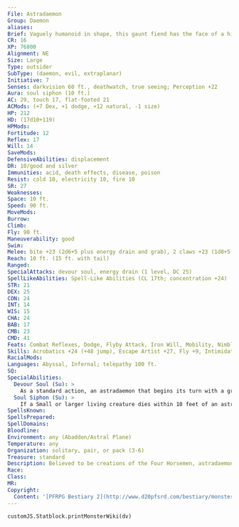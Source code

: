 ```yaml
---
File: Astradaemon
Group: Daemon
aliases: 
Brief: Vaguely humanoid in shape, this gaunt fiend has the face of a hideous fish and a body of lanky limbs and writhing tendrils.
CR: 16
XP: 76800
Alignment: NE
Size: Large
Type: outsider
SubType: (daemon, evil, extraplanar)
Initiative: 7
Senses: darkvision 60 ft., deathwatch, true seeing; Perception +22
Aura: soul siphon (10 ft.)
AC: 29, touch 17, flat-footed 21
ACMods: (+7 Dex, +1 dodge, +12 natural, -1 size)
HP: 212
HD: (17d10+119)
HPMods: 
Fortitude: 12
Reflex: 17
Will: 14
SaveMods: 
DefensiveAbilities: displacement
DR: 10/good and silver
Immunities: acid, death effects, disease, poison
Resist: cold 10, electricity 10, fire 10
SR: 27
Weaknesses: 
Space: 10 ft.
Speed: 90 ft.
MoveMods: 
Burrow: 
Climb: 
Fly: 90 ft.
Maneuverability: good
Swim: 
Melee: bite +23 (2d6+5 plus energy drain and grab), 2 claws +23 (1d8+5 plus energy drain), tail slap +18 (1d12+2 plus energy drain)
Reach: 10 ft. (15 ft. with tail)
Ranged: 
SpecialAttacks: devour soul, energy drain (1 level, DC 25)
SpellLikeAbilities: Spell-Like Abilities (CL 17th; concentration +24)  Constant-deathwatch, displacement, true seeing   At Will-enervation, fear (DC21), greater teleport (self plus 50 lbs. of objects only), vampiric touch   3/day-locate creature, plane shift (DC 24)   1/day-energy drain (DC 24), finger of death (DC 24), summon (level 6, 1d3 derghodaemons 50%)
STR: 21
DEX: 25
CON: 24
INT: 14
WIS: 15
CHA: 24
BAB: 17
CMB: 23
CMD: 41
Feats: Combat Reflexes, Dodge, Flyby Attack, Iron Will, Mobility, Nimble Moves, Power Attack, Spring Attack, Weapon Finesse
Skills: Acrobatics +24 (+48 jump), Escape Artist +27, Fly +9, Intimidate +27, Knowledge (planes) +22, Perception +22, Sense Motive +22, Stealth +23, Survival +22
RacialMods: 
Languages: Abyssal, Infernal; telepathy 100 ft.
SQ: 
SpecialAbilities:
  Devour Soul (Su): >
    As a standard action, an astradaemon that begins its turn with a grappled opponent can attempt to draw out and consume the soul of its victim, killing it instantly. This ability only works on living creatures, which may resist with a DC 25 Fortitude saving throw. The save is Constitution-based. For every 5 HD of the slain creature, the daemon gains a +1 profane bonus on attacks, saving throws, and checks for 24 hours. This ability does not consume all of the soul, and pieces of it still exist after the daemon completes its feast (enough to be able to resurrect the slain victim normally).
  Soul Siphon (Su): >
    If a Small or larger living creature dies within 10 feet of an astradaemon, the daemon gains 1d8 temporary hit points and a +2 bonus to Strength for 10 minutes. These bonuses stack with themselves. Incorporeal undead and living spirits traveling outside the body (such as a person using astral projection or magic jar) take 1d8 points of damage each round within the daemon's aura.
SpellsKnown: 
SpellsPrepared: 
SpellDomains: 
Bloodline: 
Environment: any (Abaddon/Astral Plane)
Temperature: any
Organization: solitary, pair, or pack (3-6)
Treasure: standard
Description: Believed to be creations of the Four Horsemen, astradaemons live out their existence in search of souls to harvest. These deadly creatures are ravening planar predators, openly hunting throughout the void for souls on which to feed. These voracious creatures are the personifications of death resulting from negative energy or level drain. Their vile touch drains life force from their enemies, and even perishing near them sates their thirst for life and souls.
Race: 
Class: 
MR: 
Copyright:
  Content: '[PFRPG Bestiary 2](http://www.d20pfsrd.com/bestiary/monster-listings/outsiders/daemons/astradaemon)'
---
```

```dataviewjs
customJS.Statblock.printMonsterWiki(dv)
```
